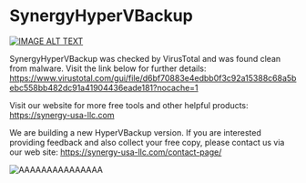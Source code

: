 # SynergyHyperVBackup

[![IMAGE ALT TEXT](https://synergy-usa-llc.com/various/HyperVBackupYouTubeImageforGithub.jpg)](http://www.youtube.com/watch?v=euTQDOgviaM "How to backup your Hyper-V server for free")

SynergyHyperVBackup was checked by VirusTotal and was found clean from malware.
Visit the link below for further details: https://www.virustotal.com/gui/file/d6bf70883e4edbb0f3c92a15388c68a5bebc558bb482dc91a41904436eade181?nocache=1


Visit our website for more free tools and other helpful products:
https://synergy-usa-llc.com



We are building a new HyperVBackup version. If you are interested providing feedback and also collect your free copy, please contact us via our web site:
https://synergy-usa-llc.com/contact-page/





![ΑΑΑΑΑΑΑΑΑΑΑΑΑΑΑ](https://user-images.githubusercontent.com/94911727/163180453-58297734-4e6e-45d5-971b-014039ad1a48.png)



